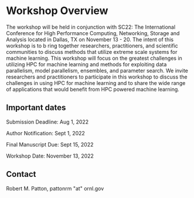 # Workshop Overview

The workshop will be held in conjunction with SC22: The International Conference for High Performance Computing, 
Networking, Storage and Analysis located in Dallas, TX on November 13 - 20. The intent of this workshop is to b
ring together researchers, practitioners, and scientific communities to discuss methods that utilize extreme 
scale systems for machine learning. This workshop will focus on the greatest challenges in utilizing HPC for 
machine learning and methods for exploiting data parallelism, model parallelism, ensembles, and parameter search. 
We invite researchers and practitioners to participate in this workshop to discuss the challenges in using HPC for 
machine learning and to share the wide range of applications that would benefit from HPC powered machine learning.

## Important dates

Submission Deadline: Aug 1, 2022

Author Notification: Sept 1, 2022

Final Manuscript Due: Sept 15, 2022 

Workshop Date: November 13, 2022


## Contact
Robert M. Patton, pattonrm "at" ornl.gov

